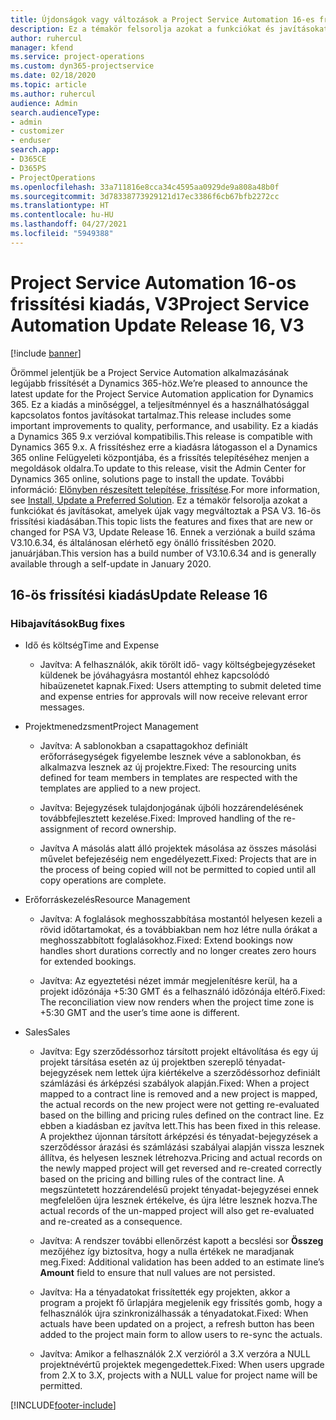 ```yaml
---
title: Újdonságok vagy változások a Project Service Automation 16-es frissítési kiadásának V3 változatában
description: Ez a témakör felsorolja azokat a funkciókat és javításokat, amelyek elérhetők a Project Service Automation V3. 16-os frissítési kiadásában.
author: ruhercul
manager: kfend
ms.service: project-operations
ms.custom: dyn365-projectservice
ms.date: 02/18/2020
ms.topic: article
ms.author: ruhercul
audience: Admin
search.audienceType:
- admin
- customizer
- enduser
search.app:
- D365CE
- D365PS
- ProjectOperations
ms.openlocfilehash: 33a711816e8cca34c4595aa0929de9a808a48b0f
ms.sourcegitcommit: 3d78338773929121d17ec3386f6cb67bfb2272cc
ms.translationtype: HT
ms.contentlocale: hu-HU
ms.lasthandoff: 04/27/2021
ms.locfileid: "5949388"
---
```

# <a name="project-service-automation-update-release-16-v3"></a><span data-ttu-id="47926-103">Project Service Automation 16-os frissítési kiadás, V3</span><span class="sxs-lookup"><span data-stu-id="47926-103">Project Service Automation Update Release 16, V3</span></span>

[!include [banner](../includes/psa-now-project-operations.md)]

<span data-ttu-id="47926-104">Örömmel jelentjük be a Project Service Automation alkalmazásának legújabb frissítését a Dynamics 365-höz.</span><span class="sxs-lookup"><span data-stu-id="47926-104">We’re pleased to announce the latest update for the Project Service Automation application for Dynamics 365.</span></span> <span data-ttu-id="47926-105">Ez a kiadás a minőséggel, a teljesítménnyel és a használhatósággal kapcsolatos fontos javításokat tartalmaz.</span><span class="sxs-lookup"><span data-stu-id="47926-105">This release includes some important improvements to quality, performance, and usability.</span></span>  <span data-ttu-id="47926-106">Ez a kiadás a Dynamics 365 9.x verzióval kompatibilis.</span><span class="sxs-lookup"><span data-stu-id="47926-106">This release is compatible with Dynamics 365 9.x.</span></span> <span data-ttu-id="47926-107">A frissítéshez erre a kiadásra látogasson el a Dynamics 365 online Felügyeleti központjába, és a frissítés telepítéséhez menjen a megoldások oldalra.</span><span class="sxs-lookup"><span data-stu-id="47926-107">To update to this release, visit the Admin Center for Dynamics 365 online, solutions page to install the update.</span></span> <span data-ttu-id="47926-108">További információ: [Előnyben részesített telepítése, frissítése](/dynamics365/project-service/upgrade-psa-home-page).</span><span class="sxs-lookup"><span data-stu-id="47926-108">For more information, see [Install, Update a Preferred Solution](/dynamics365/project-service/upgrade-psa-home-page).</span></span>
<span data-ttu-id="47926-109">Ez a témakör felsorolja azokat a funkciókat és javításokat, amelyek újak vagy megváltoztak a PSA V3. 16-ös frissítési kiadásában.</span><span class="sxs-lookup"><span data-stu-id="47926-109">This topic lists the features and fixes that are new or changed for PSA V3, Update Release 16.</span></span> <span data-ttu-id="47926-110">Ennek a verziónak a build száma V3.10.6.34, és általánosan elérhető egy önálló frissítésben 2020. januárjában.</span><span class="sxs-lookup"><span data-stu-id="47926-110">This version has a build number of V3.10.6.34 and is generally available through a self-update in January 2020.</span></span>


## <a name="update-release-16"></a><span data-ttu-id="47926-111">16-ös frissítési kiadás</span><span class="sxs-lookup"><span data-stu-id="47926-111">Update Release 16</span></span>

### <a name="bug-fixes"></a><span data-ttu-id="47926-112">Hibajavítások</span><span class="sxs-lookup"><span data-stu-id="47926-112">Bug fixes</span></span>

-   <span data-ttu-id="47926-113">Idő és költség</span><span class="sxs-lookup"><span data-stu-id="47926-113">Time and Expense</span></span>

    -   <span data-ttu-id="47926-114">Javítva: A felhasználók, akik törölt idő- vagy költségbejegyzéseket küldenek be jóváhagyásra mostantól ehhez kapcsolódó hibaüzenetet kapnak.</span><span class="sxs-lookup"><span data-stu-id="47926-114">Fixed: Users attempting to submit deleted time and expense entries for approvals will now receive relevant error messages.</span></span>

-   <span data-ttu-id="47926-115">Projektmenedzsment</span><span class="sxs-lookup"><span data-stu-id="47926-115">Project Management</span></span>

    -   <span data-ttu-id="47926-116">Javítva: A sablonokban a csapattagokhoz definiált erőforrásegységek figyelembe lesznek véve a sablonokban, és alkalmazva lesznek az új projektre.</span><span class="sxs-lookup"><span data-stu-id="47926-116">Fixed: The resourcing units defined for team members in templates are respected with the templates are applied to a new project.</span></span>

    -   <span data-ttu-id="47926-117">Javítva: Bejegyzések tulajdonjogának újbóli hozzárendelésének továbbfejlesztett kezelése.</span><span class="sxs-lookup"><span data-stu-id="47926-117">Fixed: Improved handling of the re-assignment of record ownership.</span></span>

    -   <span data-ttu-id="47926-118">Javítva A másolás alatt álló projektek másolása az összes másolási művelet befejezéséig nem engedélyezett.</span><span class="sxs-lookup"><span data-stu-id="47926-118">Fixed: Projects that are in the process of being copied will not be permitted to copied until all copy operations are complete.</span></span>

-   <span data-ttu-id="47926-119">Erőforráskezelés</span><span class="sxs-lookup"><span data-stu-id="47926-119">Resource Management</span></span>

    -   <span data-ttu-id="47926-120">Javítva: A foglalások meghosszabbítása mostantól helyesen kezeli a rövid időtartamokat, és a továbbiakban nem hoz létre nulla órákat a meghosszabbított foglalásokhoz.</span><span class="sxs-lookup"><span data-stu-id="47926-120">Fixed: Extend bookings now handles short durations correctly and no longer creates zero hours for extended bookings.</span></span>

    -   <span data-ttu-id="47926-121">Javítva: Az egyeztetési nézet immár megjelenítésre kerül, ha a projekt időzónája +5:30 GMT és a felhasználó időzónája eltérő.</span><span class="sxs-lookup"><span data-stu-id="47926-121">Fixed: The reconciliation view now renders when the project time zone is +5:30 GMT and the user’s time aone is different.</span></span>

-   <span data-ttu-id="47926-122">Sales</span><span class="sxs-lookup"><span data-stu-id="47926-122">Sales</span></span>

    -   <span data-ttu-id="47926-123">Javítva: Egy szerződéssorhoz társított projekt eltávolítása és egy új projekt társítása esetén az új projektben szereplő tényadat-bejegyzések nem lettek újra kiértékelve a szerződéssorhoz definiált számlázási és árképzési szabályok alapján.</span><span class="sxs-lookup"><span data-stu-id="47926-123">Fixed: When a project mapped to a contract line is removed and a new project is mapped, the actual records on the new project were not getting re-evaluated based on the billing and pricing rules defined on the contract line.</span></span> <span data-ttu-id="47926-124">Ez ebben a kiadásban ez javítva lett.</span><span class="sxs-lookup"><span data-stu-id="47926-124">This has been fixed in this release.</span></span> <span data-ttu-id="47926-125">A projekthez újonnan társított árképzési és tényadat-bejegyzések a szerződéssor árazási és számlázási szabályai alapján vissza lesznek állítva, és helyesen lesznek létrehozva.</span><span class="sxs-lookup"><span data-stu-id="47926-125">Pricing and actual records on the newly mapped project will get reversed and re-created correctly based on the pricing and billing rules of the contract line.</span></span> <span data-ttu-id="47926-126">A megszüntetett hozzárendelésű projekt tényadat-bejegyzései ennek megfelelően újra lesznek értékelve, és újra létre lesznek hozva.</span><span class="sxs-lookup"><span data-stu-id="47926-126">The actual records of the un-mapped project will also get re-evaluated and re-created as a consequence.</span></span>

    -   <span data-ttu-id="47926-127">Javítva: A rendszer további ellenőrzést kapott a becslési sor **Összeg** mezőjéhez így biztosítva, hogy a nulla értékek ne maradjanak meg.</span><span class="sxs-lookup"><span data-stu-id="47926-127">Fixed: Additional validation has been added to an estimate line’s **Amount** field to ensure that null values are not persisted.</span></span>

    -   <span data-ttu-id="47926-128">Javítva: Ha a tényadatokat frissítették egy projekten, akkor a program a projekt fő űrlapjára megjelenik egy frissítés gomb, hogy a felhasználók újra szinkronizálhassák a tényadatokat.</span><span class="sxs-lookup"><span data-stu-id="47926-128">Fixed: When actuals have been updated on a project, a refresh button has been added to the project main form to allow users to re-sync the actuals.</span></span>

    -   <span data-ttu-id="47926-129">Javítva: Amikor a felhasználók 2.X verzióról a 3.X verzóra a NULL projektnévértű projektek megengedettek.</span><span class="sxs-lookup"><span data-stu-id="47926-129">Fixed: When users upgrade from 2.X to 3.X, projects with a NULL value for project name will be permitted.</span></span>



[!INCLUDE[footer-include](../includes/footer-banner.md)]